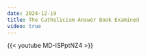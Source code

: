 ```yaml
---
date: 2024-12-19
title: The Catholicism Answer Book Examined
video: true
---
```



{{< youtube MD-ISPptNZ4 >}}
